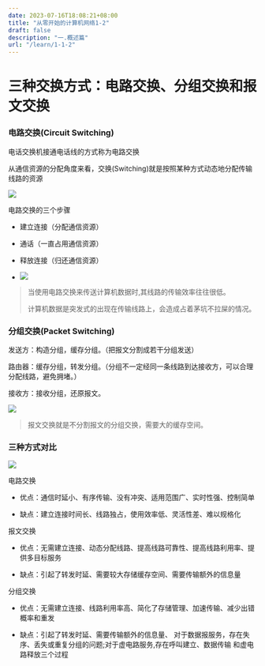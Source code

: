 ```yaml
---
date: 2023-07-16T18:08:21+08:00
title: "从零开始的计算机网络1-2"
draft: false
description: "一.概述篇"
url: "/learn/1-1-2"
---
```


# 三种交换方式：电路交换、分组交换和报文交换

### 电路交换(Circuit Switching)

电话交换机接通电话线的方式称为电路交换

从通信资源的分配角度来看，交换(Switching)就是按照某种方式动态地分配传输线路的资源

![](https://img.opt.lockey.icu/blog/1-2-2.png)

电路交换的三个步骤

- 建立连接（分配通信资源）

- 通话（一直占用通信资源）

- 释放连接（归还通信资源）

- ![](https://img.opt.lockey.icu/blog/1-2-3.png)

> 当使用电路交换来传送计算机数据时,其线路的传输效率往往很低。
> 
> 计算机数据是突发式的出现在传输线路上，会造成占着茅坑不拉屎的情况。

### 分组交换(Packet Switching)

发送方：构造分组，缓存分组。（把报文分割成若干分组发送）

路由器：缓存分组，转发分组。（分组不一定经同一条线路到达接收方，可以合理分配线路，避免拥堵。）

接收方：接收分组，还原报文。

![](https://img.opt.lockey.icu/blog/1-2-4.png)

> 报文交换就是不分割报文的分组交换，需要大的缓存空间。

### 三种方式对比

![](https://img.opt.lockey.icu/blog/1-2-5.png)

电路交换

- 优点：通信时延小、有序传输、没有冲突、适用范围广、实时性强、控制简单

- 缺点：建立连接时间长、线路独占，使用效率低、灵活性差、难以规格化

报文交换

- 优点：无需建立连接、动态分配线路、提高线路可靠性、提高线路利用率、提供多目标服务

- 缺点：引起了转发时延、需要较大存储缓存空间、需要传输额外的信息量

分组交换

- 优点：无需建立连接、线路利用率高、简化了存储管理、加速传输、减少出错概率和重发

- 缺点：引起了转发时延、需要传输额外的信息量、 对于数据报服务，存在失序、丢失或重复分组的问题;对于虚电路服务,存在呼叫建立、数据传输 和虚电路释放三个过程
